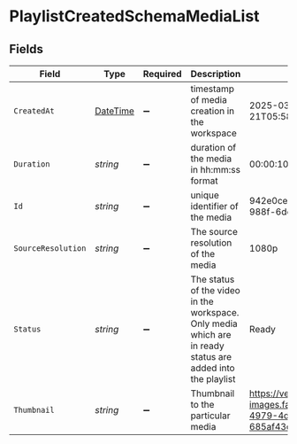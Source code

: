 # PlaylistCreatedSchemaMediaList


## Fields

| Field                                                                                                      | Type                                                                                                       | Required                                                                                                   | Description                                                                                                | Example                                                                                                    |
| ---------------------------------------------------------------------------------------------------------- | ---------------------------------------------------------------------------------------------------------- | ---------------------------------------------------------------------------------------------------------- | ---------------------------------------------------------------------------------------------------------- | ---------------------------------------------------------------------------------------------------------- |
| `CreatedAt`                                                                                                | [DateTime](https://learn.microsoft.com/en-us/dotnet/api/system.datetime?view=net-5.0)                      | :heavy_minus_sign:                                                                                         | timestamp of media creation in the workspace                                                               | 2025-03-21T05:58:38.000708Z                                                                                |
| `Duration`                                                                                                 | *string*                                                                                                   | :heavy_minus_sign:                                                                                         | duration of the media in hh:mm:ss format                                                                   | 00:00:10                                                                                                   |
| `Id`                                                                                                       | *string*                                                                                                   | :heavy_minus_sign:                                                                                         | unique identifier of the media                                                                             | 942e0ced-146b-487e-988f-6de578de1000                                                                       |
| `SourceResolution`                                                                                         | *string*                                                                                                   | :heavy_minus_sign:                                                                                         | The source resolution of the media                                                                         | 1080p                                                                                                      |
| `Status`                                                                                                   | *string*                                                                                                   | :heavy_minus_sign:                                                                                         | The status of the video in the workspace. Only media which are in ready status are added into the playlist | Ready                                                                                                      |
| `Thumbnail`                                                                                                | *string*                                                                                                   | :heavy_minus_sign:                                                                                         | Thumbnail to the particular media                                                                          | https://venus-images.fastpix.dev/ff31b32e-4979-4d2b-ad2a-685af43c9902/thumbnail.png                        |